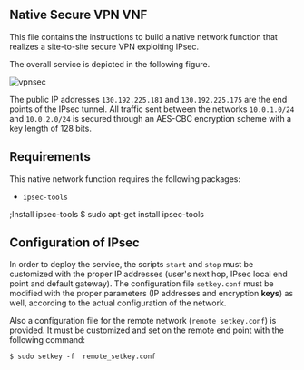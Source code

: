 ## Native Secure VPN VNF

This file contains the instructions to build a native network function that
realizes a site-to-site secure VPN exploiting IPsec.

The overall service is depicted in the following figure.

![vpnsec](https://raw.githubusercontent.com/netgroup-polito/un-orchestrator/native_function_support/images/vpn_sec_configuration.png)

The public IP addresses `130.192.225.181` and `130.192.225.175` are the end points
of the IPsec tunnel. All traffic sent between the networks `10.0.1.0/24` and
`10.0.2.0/24` is secured through an AES-CBC encryption scheme with a key length of
128 bits.  

## Requirements

This native network function requires the following packages:

  * `ipsec-tools`  
  
  ;Install ipsec-tools
  $ sudo apt-get install ipsec-tools

## Configuration of IPsec

In order to deploy the service, the scripts `start` and `stop` must be
customized with the proper IP addresses (user's next hop, IPsec local end point
and default gateway). The configuration file `setkey.conf` must be modified with
the proper parameters (IP addresses and encryption **keys**) as well, according 
to the actual configuration of the network.

Also a configuration file for the remote network (`remote_setkey.conf`) is
provided. It must be customized and set on the remote end point with the 
following command:

	$ sudo setkey -f  remote_setkey.conf

